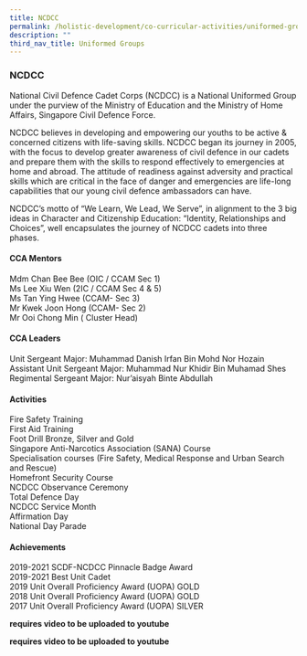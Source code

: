 ```yaml
---
title: NCDCC
permalink: /holistic-development/co-curricular-activities/uniformed-groups/ncdcc/
description: ""
third_nav_title: Uniformed Groups
---
```

### **NCDCC**
National Civil Defence Cadet Corps (NCDCC) is a National Uniformed Group under the purview of the Ministry of Education and the Ministry of Home Affairs, Singapore Civil Defence Force.

NCDCC believes in developing and empowering our youths to be active & concerned citizens with life-saving skills. NCDCC began its journey in 2005, with the focus to develop greater awareness of civil defence in our cadets and prepare them with the skills to respond effectively to emergencies at home and abroad. The attitude of readiness against adversity and practical skills which are critical in the face of danger and emergencies are life-long capabilities that our young civil defence ambassadors can have.

NCDCC’s motto of “We Learn, We Lead, We Serve”, in alignment to the 3 big ideas in Character and Citizenship Education: “Identity, Relationships and Choices”, well encapsulates the journey of NCDCC cadets into three phases.

#### **CCA Mentors**
Mdm Chan Bee Bee (OIC / CCAM Sec 1)<br>
Ms Lee Xiu Wen (2IC / CCAM Sec 4 & 5)<br>
Ms Tan Ying Hwee (CCAM- Sec 3)<br>
Mr Kwek Joon Hong (CCAM- Sec 2)<br>
Mr Ooi Chong Min ( Cluster Head)

#### **CCA Leaders**
Unit Sergeant Major: Muhammad Danish Irfan Bin Mohd Nor Hozain<br>
Assistant Unit Sergeant Major: Muhammad Nur Khidir Bin Muhamad Shes<br>
Regimental Sergeant Major: Nur’aisyah Binte Abdullah

#### **Activities**
Fire Safety Training<br>
First Aid Training<br>
Foot Drill Bronze, Silver and Gold<br>
Singapore Anti-Narcotics Association (SANA) Course<br>
Specialisation courses (Fire Safety, Medical Response and Urban Search and Rescue)<br>
Homefront Security Course<br>
NCDCC Observance Ceremony<br>
Total Defence Day<br>
NCDCC Service Month<br>
Affirmation Day<br>
National Day Parade

#### **Achievements**
2019-2021 SCDF-NCDCC Pinnacle Badge Award<br>
2019-2021 Best Unit Cadet<br>
2019 Unit Overall Proficiency Award (UOPA) GOLD<br>
2018 Unit Overall Proficiency Award (UOPA) GOLD<br>
2017 Unit Overall Proficiency Award (UOPA) SILVER

**requires video to be uploaded to youtube**

**requires video to be uploaded to youtube**
